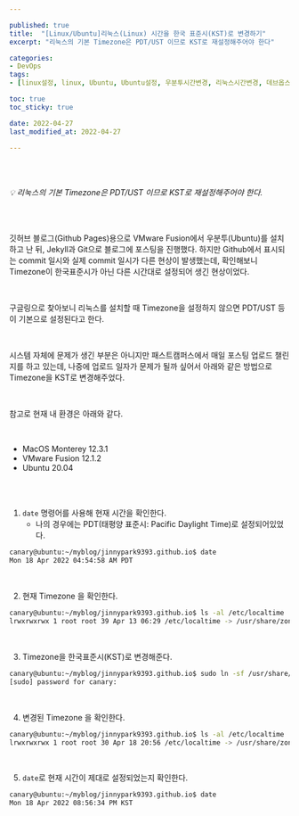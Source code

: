 ```yaml
---

published: true
title:  "[Linux/Ubuntu]리눅스(Linux) 시간을 한국 표준시(KST)로 변경하기"
excerpt: "리눅스의 기본 Timezone은 PDT/UST 이므로 KST로 재설정해주어야 한다"

categories:
- DevOps
tags:
- [linux설정, linux, Ubuntu, Ubuntu설정, 우분투시간변경, 리눅스시간변경, 데브옵스엔지니어, DevOps]

toc: true
toc_sticky: true

date: 2022-04-27
last_modified_at: 2022-04-27

---
```


<br/><br/>

*💡  리눅스의 기본 Timezone은 PDT/UST 이므로 KST로 재설정해주어야 한다.*

<br/><br/>

깃허브 블로그(Github Pages)용으로 VMware Fusion에서 우분투(Ubuntu)를 설치하고 난 뒤, Jekyll과 Git으로 블로그에 포스팅을 진행했다. 하지만 Github에서 표시되는 commit 일시와 실제 commit 일시가 다른 현상이 발생했는데, 확인해보니 Timezone이 한국표준시가 아닌 다른 시간대로 설정되어 생긴 현상이었다.

<br/>

구글링으로 찾아보니 리눅스를 설치할 때 Timezone을 설정하지 않으면 PDT/UST 등이 기본으로 설정된다고 한다.

<br/>

시스템 자체에 문제가 생긴 부분은 아니지만 패스트캠퍼스에서 매일 포스팅 업로드 챌린지를 하고 있는데, 나중에 업로드 일자가 문제가 될까 싶어서 아래와 같은 방법으로 Timezone을 KST로 변경해주었다.

<br/>

참고로 현재 내 환경은 아래와 같다.

<br/>

- MacOS Monterey 12.3.1
- VMware Fusion 12.1.2
- Ubuntu 20.04

<br/><br/>

1. `date` 명령어를 사용해 현재 시간을 확인한다.
    - 나의 경우에는 PDT(태평양 표준시: Pacific Daylight Time)로 설정되어있었다.

```bash
canary@ubuntu:~/myblog/jinnypark9393.github.io$ date
Mon 18 Apr 2022 04:54:58 AM PDT
```
<br/>

2. 현재 Timezone 을 확인한다.

```bash
canary@ubuntu:~/myblog/jinnypark9393.github.io$ ls -al /etc/localtime
lrwxrwxrwx 1 root root 39 Apr 13 06:29 /etc/localtime -> /usr/share/zoneinfo/America/Los_Angeles
```

<br/>

3. Timezone을 한국표준시(KST)로 변경해준다.

```bash
canary@ubuntu:~/myblog/jinnypark9393.github.io$ sudo ln -sf /usr/share/zoneinfo/Asia/Seoul /etc/localtime
[sudo] password for canary: 
```

<br/>

4. 변경된 Timezone 을 확인한다.

```bash
canary@ubuntu:~/myblog/jinnypark9393.github.io$ ls -al /etc/localtime
lrwxrwxrwx 1 root root 30 Apr 18 20:56 /etc/localtime -> /usr/share/zoneinfo/Asia/Seoul
```

<br/>

5. `date`로 현재 시간이 제대로 설정되었는지 확인한다.

```bash
canary@ubuntu:~/myblog/jinnypark9393.github.io$ date
Mon 18 Apr 2022 08:56:34 PM KST
```
